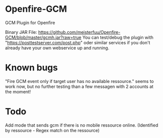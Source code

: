 Openfire-GCM
============

GCM Plugin for Openfire


Binary JAR File: https://github.com/meisterfuu/Openfire-GCM/blob/master/gcmh.jar?raw=true
You can test/debug the plugin with "https://posttestserver.com/post.php" oder similar services if you don't already have your own webservice up and running.


Known bugs
============

"Fire GCM event only if target user has no available ressource." seems to work now, but no further testing than a few messagen with 2 accounts at the moment!



Todo
============

Add mode that sends gcm if there is no mobile ressource online. (Identified by ressource - Regex match on the ressource)
